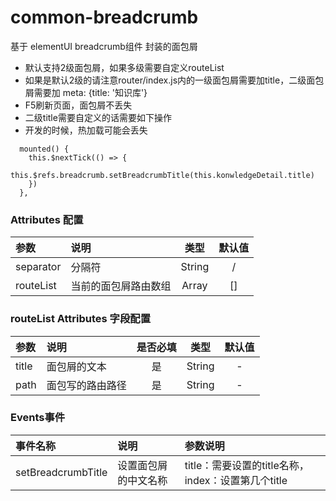# common-breadcrumb

基于 elementUI breadcrumb组件 封装的面包屑 
- 默认支持2级面包屑，如果多级需要自定义routeList
- 如果是默认2级的请注意router/index.js内的一级面包屑需要加title，二级面包屑需要加 meta: {title: '知识库'}
- F5刷新页面，面包屑不丢失
- 二级title需要自定义的话需要如下操作
- 开发的时候，热加载可能会丢失
```
  mounted() {
    this.$nextTick(() => {
      this.$refs.breadcrumb.setBreadcrumbTitle(this.konwledgeDetail.title)
    })
  },
```

### Attributes 配置

| 参数      | 说明                 |  类型  | 默认值 |
| :-------- | :------------------- | :----: | :----: |
| separator | 分隔符               | String |   /    |
| routeList | 当前的面包屑路由数组 | Array  |   []   |

### routeList Attributes 字段配置

| 参数  | 说明             | 是否必填 |  类型  | 默认值 |
| :---- | :--------------- | :------: | :----: | :----: |
| title | 面包屑的文本     |    是    | String |   -    |
| path  | 面包写的路由路径 |    是    | String |   -    |
### Events事件

| 事件名称           | 说明                 | 参数说明                                           |
| :----------------- | :------------------- | :------------------------------------------------- |
| setBreadcrumbTitle | 设置面包屑的中文名称 | title：需要设置的title名称，index：设置第几个title |

